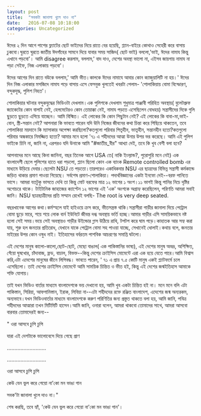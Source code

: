 ```yaml
---
layout: post
title:  "সবকটা জানালা খুলে দাও না"
date:   2016-07-08 10:18:00
categories: Uncategorized
---
```


ঈদের ২ দিন আগে পাশের ফ্ল্যাটের ছোট ভাইদের নিয়ে রাতে বের হয়েছি, প্ল্যান-বাইরে কোথাও সেহেরী করে বাসায় ঢুকবো।ঘুরতে ঘুরতে জাতীয় ঈদগাঁহের সামনে দিয়ে যাবার সময় সাজিদ( ছোট ভাই) বললো,'ভাই, ঈদের নামায কিন্তু এখানে পড়বো'। আমি disagree করলাম, বললাম,' বাদ দাও, দেশের অবস্থা ভালো না, এইসব জায়গায় নামায না পড়া সেইফ, নিজ এলাকায় পড়বো'।

ঈদের আগের দিন রাতে বউকে বললাম,' আমি ভীত।কালকে ঈদের নামাযে আবার কোন ক্যাজুয়ালিটি না হয়।' ঈদের দিন নিজ এলাকার মসজিদে নামায পড়ে বাসায় এসে ফেসবুক খুলতেই খবরটা পেলাম- 'শোলাকিয়ায় বোমা বিস্ফোরণ, বন্দুকযুদ্ধ, পুলিশ নিহত'।

শোলাকিয়ার ঘটনার বন্দুকযুদ্ধের ভিডিওটা দেখলাম।এক পুলিশকে দেখলাম শুধুমাত্র পাঞ্জাবী পরিহিত অবস্থায়( বুলেটপ্রুফ জ্যাকেটের কোন বালাই নেই, হেলমেটেরও কোন তোয়াক্কা নেই, নামায পড়তে এসেছিলেন বোধহয়) সন্ত্রাসীদের দিকে গুলি ছুড়তে ছুড়তে এগিয়ে যাচ্ছেন। আমি বিস্মিত। এই লোকের কি কোন পিছুটান নেই? এই লোকের কি বাবা-মা,ভাই-বোন, স্ত্রী-সন্তান নেই? আপনারা কি ভাবতে পারেন যদি উনি নিজের জীবনের কথা চিন্তা করে পিছিয়ে থাকতেন, তবে শোলাকিয়া ময়দানে কি ম্যাসাকার অপেক্ষা করছিলো?কতগুলো পরিবার পিতৃহীন, ভাতৃহীন, সন্তানহীন হতো?কতগুলো পরিবার অন্ধকারে নিমজ্জিত হতো? আমার মনে হলো '৭১ এ শহীদদের আত্মা উনার উপর ভর করেছে। আমি এই পুলিশ ভাইকে চিনি না, জানি না, এরপরও যদি উনাকে আমি "‪#‎জাতীয়_বীর‬" আখ্যা দেই, তবে কি খুব বেশী বলা হবে?

আপনাদের মনে আছে কিনা জানিনা, বছর তিনেক আগে USA তে( নাকি ইংল্যান্ড?, পুরোপুরি মনে নেই) এক বাংলাদেশী ছেলে পুলিশের হাতে ধরা পড়লো, প্ল্যান ছিলো কোন এক ব্যাংক Remote controlled bomb এর মাধ্যমে উড়িয়ে দেবার।ছেলেটা NSU তে পড়তো।তারপরেও একাধিকবার NSU এর ছাত্রদের বিভিন্ন সন্ত্রাসী কর্মকান্ডে জড়িত থাকার প্রমাণ পাওয়া গিয়েছে। সর্বশেষ প্রমাণ-শোলাকিয়া। পদার্থবিজ্ঞানের একটা ইনফো দেই--বরফ পানিতে ভাসে। আমরা যতটুকু ভাসতে দেখি তা কিন্তু মোট বরফের মাত্র ১২ ভাগের ১ অংশ।১১ ভাগই কিন্তু পানির নিচে দৃষ্টির অগোচরে থাকে। টাইটানিক জাহাজের ক্যাপ্টেন ১২ ভাগের এই 'এক' অংশকে অগ্রাহ্য করেছিলেন, পরিণতি আমরা সবাই জানি। NSU ছাত্রছাত্রীদের প্রতি সম্মান রেখেই বলছি- The root is very deep seated.

বছরখানেক আগের কথা।কর্মস্হলে যাই হাইওয়ে ক্রস করে, ভীতসন্ত্রস্ত থাকি।সন্ত্রাসীরা গাড়ীর জানালা দিয়ে পেট্রোল বোমা ছুড়ে মারে, শয়ে শয়ে লোক বার্ন ইউনিটে জীবন্ত দগ্ধ অবস্থায় ভর্তি হচ্ছে।আমার গাড়ীর এসি সাময়িকভাবে নষ্ট হলো সেই সময়।ভয়ে সেই অবস্থায়ও গাড়ীর উইন্ডোর গ্লাস উঠিয়ে রাখি, টপটপ করে ঘাম পড়ে।কাহাতক আর সহ্য করা যায়, শুরু হল জনতার প্রতিরোধ, যেখানে যাকে পেট্রোল বোমা সহ পাওয়া যাচ্ছে, সেখানেই ধোলাই।কথায় বলে, জনতার মাইরের উপর কোন ওষুধ নাই। ইতিহাসের বর্বরতম পাশবিক আচরণের সমাপ্তি ঘটলো।

এই দেশের মানুষ কালো-কালো,ছোট-ছোট, মেছো বাঙাল( এক পাকিস্তানির ভাষ্য), এই দেশের মানুষ অভদ্র, অশিক্ষিত, গেঁয়ো ঘুষখোর, চাঁদাবাজ, ফ্রড, বাচাল, বিভক্ত--কিন্তু দেশের ক্রাইসিস মোমেন্টে এরা এক হয়ে যেতে পারে।আমি বিশ্বাস করি,এটা এদেশের মানুষের জীনে লিপিবদ্ধ। ভাবতে পারেন, ' ৭১ এ প্রায় ৭.৫ কোটি মানুষ একই প্ল্যাটফর্মে চলে এসেছিলো। তাই দেশের ক্রাইসিস মোমেন্টে আমি সাময়িক চিন্তিত ও ভীত হই, কিন্তু এই দেশের জন্মইতিহাস আমাকে শক্তি যোগায়।

তাই যখন ভিডিও বার্তার মাধ্যমে বাংলাদেশকে ভয় দেখানো হয়, আমি খুব একটা চিন্তিত হই না। মনে মনে বলি এটা পাকিস্তান, সিরিয়া, আফগানিস্তান, ইরাক, লিবিয়া না--এটা শহীদদের রক্তে রঞ্জিত বাংলাদেশ, এদেশের জন্ম অন্যরকম, অন্যভাবে।যখন ভিডিওবার্তার মাধ্যমে বাংলাদেশকে করুণ পরিণিতির জন্য প্রস্তুত থাকতে বলা হয়, আমি জানি, পবিত্র শহীদদের আত্মারা তখন মিটিমিটি হাসেন।আমি জানি, ওনারা বলেন, আমরা থাকবো তোমাদের সাথে, আমরা আসবো বারবার তোমাদেরই জন্য--

" ওরা আসবে চুপি চুপি

যারা এই দেশটাকে ভালোবেসে দিয়ে গেছে প্রাণ

..........................

..........................

ওরা আসবে চুপি চুপি

কেউ যেন ভুল করে গেয়ো না'কো মন ভাঙা গান

সবক'টা জানালা খুলে দাও না।"

শেষ করছি, তবে হ্যাঁ, 'কেউ যেন ভুল করে গেয়ো না'কো মন ভাঙা গান'।
